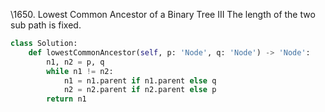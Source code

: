 \1650. Lowest Common Ancestor of a Binary Tree III
The length of the two sub path is fixed.

```python
class Solution:
    def lowestCommonAncestor(self, p: 'Node', q: 'Node') -> 'Node':
        n1, n2 = p, q
        while n1 != n2:
            n1 = n1.parent if n1.parent else q
            n2 = n2.parent if n2.parent else p
        return n1
```

